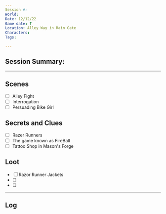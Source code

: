 ```yaml
--- 
Session #: 
World: 
Date: 12/12/22
Game date: ?
Location: Alley Way in Rain Gate
Characters: 
Tags: 

--- 
```


## Session Summary: 



--- 


## Scenes 

- [ ] Alley Fight
- [ ] Interrogation
- [ ] Persuading Bike Girl 
  
## Secrets and Clues 

- [ ] Razer Runners
- [ ] The game known as FireBall
- [ ] Tattoo Shop in Mason's Forge

## Loot 

- [ ] Razor Runner Jackets
- [ ] 
- [ ] 

--- 

## Log